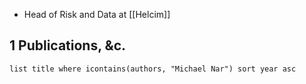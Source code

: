 - Head of Risk and Data at [[Helcim]]
## 1 Publications, &c.
```dataview
list title where icontains(authors, "Michael Nar") sort year asc
```